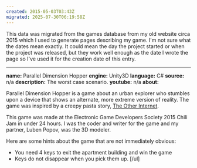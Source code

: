```yaml
---
created: 2015-05-03T03:43Z
migrated: 2025-07-30T06:19:58Z
---
```


This data was migrated from the games database from my old website circa 2015 which I used to generate pages describing my game. I'm not sure what the dates mean exactly. It could mean the day the project started or when the project was released, but they work well enough as the date I wrote the page so I've used it for the creation date of this entry.

---

**name:** Parallel Dimension Hopper
**engine:** Unity3D
**language:** C#
**source:** n/a
**description:** The worst case scenario.
**youtube:** n/a
**about:**

Parallel Dimension Hopper is a game about an urban explorer who stumbles upon a device that shows an alternate, more extreme version of reality. The game was inspired by a creepy pasta story, [The Other Internet](https://www.youtube.com/watch?v=QESMgHxo6Ww).

This game was made at the Electronic Game Developers Society 2015 Chili Jam in under 24 hours. I was the coder and writer for the game and my partner, Luben Popov, was the 3D modeler.

Here are some hints about the game that are not immediately obvious:
-  You need 4 keys to exit the apartment building and win the game
-  Keys do not disappear when you pick them up.
[/ul]
